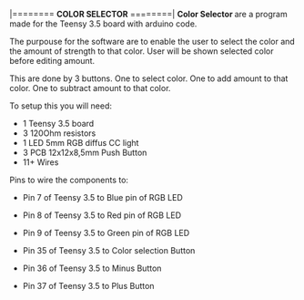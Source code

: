 
|======== <b>COLOR SELECTOR</b> ========|
<b> Color Selector </b> are a program made
for the Teensy 3.5 board with arduino code.

The purpouse for the software are to enable
the user to select the color and the amount
of strength to that color.
User will be shown selected color before editing amount.

This are done by 3 buttons. 
One to select color.
One to add amount to that color.
One to subtract amount to that color.


To setup this you will need:
- 1 Teensy 3.5 board
- 3 120Ohm resistors 
- 1 LED 5mm RGB diffus CC light
- 3 PCB 12x12x8,5mm Push Button
- 11+ Wires

Pins to wire the components to:
- Pin 7 of Teensy 3.5 to Blue pin of RGB LED
- Pin 8 of Teensy 3.5 to Red pin of RGB LED
- Pin 9 of Teensy 3.5 to Green pin of RGB LED

- Pin 35 of Teensy 3.5 to Color selection Button
- Pin 36 of Teensy 3.5 to Minus Button
- Pin 37 of Teensy 3.5 to Plus Button
